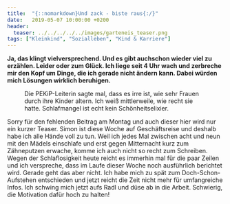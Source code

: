 ```yaml
---
title:  "{::nomarkdown}Und zack - biste raus{:/}"
date:   2019-05-07 10:00:00 +0200
header:
  teaser: ../../../../../images/garteneis_teaser.png
tags: ["Kleinkind", "Sozialleben", "Kind & Karriere"]
---
```


**Ja, das klingt vielversprechend. Und es gibt auchschon wieder viel zu erzählen. Leider oder zum Glück. Ich liege seit 4 Uhr wach und zerbreche mir den Kopf um Dinge, die ich gerade nicht ändern kann. Dabei würden mich Lösungen wirklich beruhigen.**

<figure>
  <img src="../../../../../images/garteneis.png" alt="">
  <figcaption>Die PEKiP-Leiterin sagte mal, dass es irre ist, wie sehr Frauen durch ihre Kinder altern. Ich weiß mittlerweile, wie recht sie hatte. Schlafmangel ist echt kein Schönheitselixier.</figcaption>
</figure>

Sorry für den fehlenden Beitrag am Montag und auch dieser hier wird nur ein kurzer Teaser. Simon ist diese Woche auf Geschäftsreise und deshalb habe ich alle Hände voll zu tun. Weil ich jedes Mal zwischen acht und neun mit den Mädels einschlafe und erst gegen Mitternacht kurz zum Zähneputzen erwache, komme ich auch nicht so recht zum Schreiben. Wegen der Schlaflosigkeit heute reicht es immerhin mal für die paar Zeilen und ich verspreche, dass im Laufe dieser Woche noch ausführlich berichtet wird. Gerade geht das aber nicht. Ich habe mich zu spät zum Doch-Schon-Aufstehen entschieden und jetzt reicht die Zeit nicht mehr für umfangreiche Infos. Ich schwing mich jetzt aufs Radl und düse ab in die Arbeit. Schwierig, die Motivation dafür hoch zu halten!


 








 















 












   







































